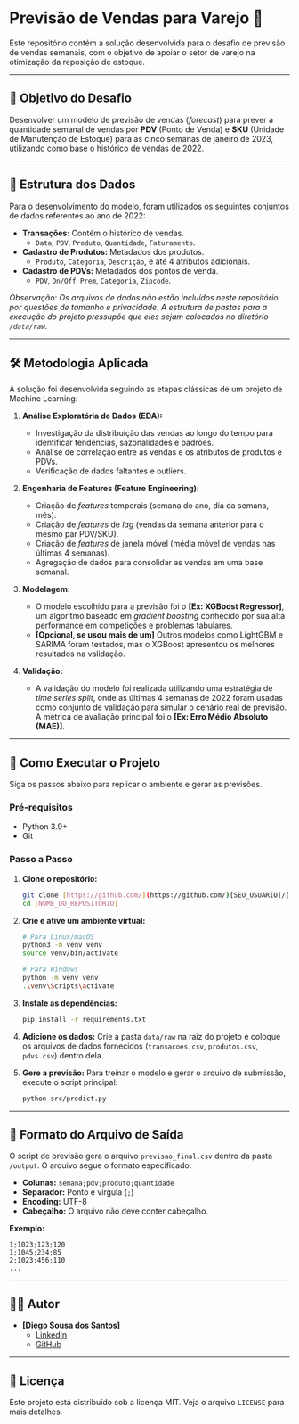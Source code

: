 # Previsão de Vendas para Varejo 🏪

Este repositório contém a solução desenvolvida para o desafio de previsão de vendas semanais, com o objetivo de apoiar o setor de varejo na otimização da reposição de estoque.

---

## 🎯 Objetivo do Desafio

Desenvolver um modelo de previsão de vendas (*forecast*) para prever a quantidade semanal de vendas por **PDV** (Ponto de Venda) e **SKU** (Unidade de Manutenção de Estoque) para as cinco semanas de janeiro de 2023, utilizando como base o histórico de vendas de 2022.

---

## 📂 Estrutura dos Dados

Para o desenvolvimento do modelo, foram utilizados os seguintes conjuntos de dados referentes ao ano de 2022:

* **Transações:** Contém o histórico de vendas.
    * `Data`, `PDV`, `Produto`, `Quantidade`, `Faturamento`.
* **Cadastro de Produtos:** Metadados dos produtos.
    * `Produto`, `Categoria`, `Descrição`, e até 4 atributos adicionais.
* **Cadastro de PDVs:** Metadados dos pontos de venda.
    * `PDV`, `On/Off Prem`, `Categoria`, `Zipcode`.

*Observação: Os arquivos de dados não estão incluídos neste repositório por questões de tamanho e privacidade. A estrutura de pastas para a execução do projeto pressupõe que eles sejam colocados no diretório `/data/raw`.*

---

## 🛠️ Metodologia Aplicada

A solução foi desenvolvida seguindo as etapas clássicas de um projeto de Machine Learning:

1.  **Análise Exploratória de Dados (EDA):**
    * Investigação da distribuição das vendas ao longo do tempo para identificar tendências, sazonalidades e padrões.
    * Análise de correlação entre as vendas e os atributos de produtos e PDVs.
    * Verificação de dados faltantes e outliers.

2.  **Engenharia de Features (Feature Engineering):**
    * Criação de *features* temporais (semana do ano, dia da semana, mês).
    * Criação de *features* de *lag* (vendas da semana anterior para o mesmo par PDV/SKU).
    * Criação de *features* de janela móvel (média móvel de vendas nas últimas 4 semanas).
    * Agregação de dados para consolidar as vendas em uma base semanal.

3.  **Modelagem:**
    * O modelo escolhido para a previsão foi o **[Ex: XGBoost Regressor]**, um algoritmo baseado em *gradient boosting* conhecido por sua alta performance em competições e problemas tabulares.
    * **[Opcional, se usou mais de um]** Outros modelos como LightGBM e SARIMA foram testados, mas o XGBoost apresentou os melhores resultados na validação.

4.  **Validação:**
    * A validação do modelo foi realizada utilizando uma estratégia de *time series split*, onde as últimas 4 semanas de 2022 foram usadas como conjunto de validação para simular o cenário real de previsão. A métrica de avaliação principal foi o **[Ex: Erro Médio Absoluto (MAE)]**.

---

## 🚀 Como Executar o Projeto

Siga os passos abaixo para replicar o ambiente e gerar as previsões.

### **Pré-requisitos**

* Python 3.9+
* Git

### **Passo a Passo**

1.  **Clone o repositório:**
    ```bash
    git clone [https://github.com/](https://github.com/)[SEU_USUARIO]/[NOME_DO_REPOSITORIO].git
    cd [NOME_DO_REPOSITORIO]
    ```

2.  **Crie e ative um ambiente virtual:**
    ```bash
    # Para Linux/macOS
    python3 -m venv venv
    source venv/bin/activate

    # Para Windows
    python -m venv venv
    .\venv\Scripts\activate
    ```

3.  **Instale as dependências:**
    ```bash
    pip install -r requirements.txt
    ```

4.  **Adicione os dados:**
    Crie a pasta `data/raw` na raiz do projeto e coloque os arquivos de dados fornecidos (`transacoes.csv`, `produtos.csv`, `pdvs.csv`) dentro dela.

5.  **Gere a previsão:**
    Para treinar o modelo e gerar o arquivo de submissão, execute o script principal:
    ```bash
    python src/predict.py
    ```

---

## 📄 Formato do Arquivo de Saída

O script de previsão gera o arquivo `previsao_final.csv` dentro da pasta `/output`. O arquivo segue o formato especificado:

* **Colunas:** `semana;pdv;produto;quantidade`
* **Separador:** Ponto e vírgula (`;`)
* **Encoding:** UTF-8
* **Cabeçalho:** O arquivo não deve conter cabeçalho.

**Exemplo:**
```csv
1;1023;123;120
1;1045;234;85
2;1023;456;110
...
```

---

## 🧑‍💻 Autor

* **[Diego Sousa dos Santos]**
    * [LinkedIn](www.linkedin.com/in/diegosousasantosdev)
    * [GitHub](https://github.com/Diegodevops26)

---

## 📜 Licença

Este projeto está distribuído sob a licença MIT. Veja o arquivo `LICENSE` para mais detalhes.
